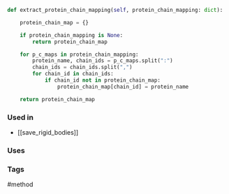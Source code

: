 ```python
def extract_protein_chain_mapping(self, protein_chain_mapping: dict):

	protein_chain_map = {}

	if protein_chain_mapping is None:
		return protein_chain_map

	for p_c_maps in protein_chain_mapping:
		protein_name, chain_ids = p_c_maps.split(":")
		chain_ids = chain_ids.split(",")
		for chain_id in chain_ids:
			if chain_id not in protein_chain_map:
				protein_chain_map[chain_id] = protein_name

	return protein_chain_map
```

### Used in
- [[save_rigid_bodies]]

### Uses


### Tags
#method 